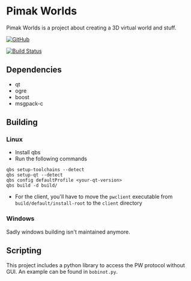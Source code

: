 # Pimak Worlds
Pimak Worlds is a project about creating a 3D virtual world and stuff.

[![GitHub](https://img.shields.io/github/license/7185/pimak-worlds.svg)](https://github.com/7185/pimak-worlds/blob/master/LICENSE)

[![Build Status](https://travis-ci.org/7185/pimak-worlds.png?branch=master)](https://travis-ci.org/7185/pimak-worlds)

## Dependencies
* qt
* ogre
* boost
* msgpack-c

## Building
### Linux
* Install qbs
* Run the following commands
```
qbs setup-toolchains --detect
qbs setup-qt --detect
qbs config defaultProfile <your-qt-version>
qbs build -d build/
```
* For the client, you'll have to move the `pwclient` executable from `build/default/install-root` to the `client` directory

### Windows
Sadly windows building isn't maintained anymore.


## Scripting
This project includes a python library to access the PW protocol without GUI. An example can be found in `bobinot.py`.

